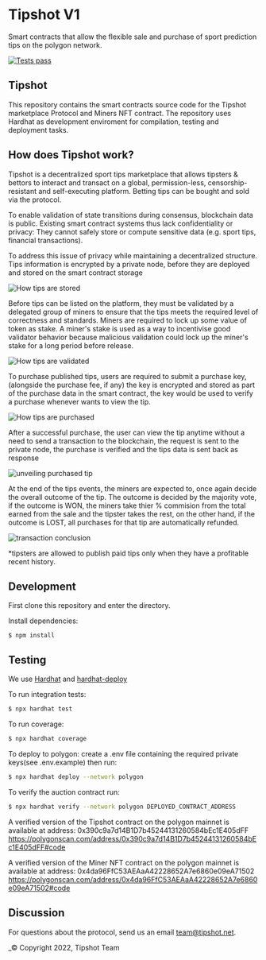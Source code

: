 # Tipshot V1

Smart contracts that allow the flexible sale and purchase of sport prediction tips on the polygon network.

[![Tests pass](https://github.com/tipshot-net/smart-contract/actions/workflows/main.yml/badge.svg)](https://github.com/tipshot-net/smart-contract/actions/workflows/main.yml)

## Tipshot

This repository contains the smart contracts source code for the Tipshot marketplace Protocol and Miners NFT contract. The repository uses Hardhat as development enviroment for compilation, testing and deployment tasks.

## How does Tipshot work?

Tipshot is a decentralized sport tips marketplace that allows tipsters & bettors to interact and transact on a global, permission-less, censorship-resistant and self-executing platform. Betting tips can be bought and sold via the protocol.

To enable validation of state transitions during consensus, blockchain data is public. Existing smart contract systems thus lack confidentiality or privacy: They cannot safely store or compute sensitive data (e.g. sport tips, financial transactions).

To address this issue of privacy while maintaining a decentralized structure. Tips information is encrypted by a private node, before they are deployed and stored on the smart contract storage

![How tips are stored](https://res.cloudinary.com/iberdrola/image/upload/v1650875877/tipshot/how_tips_are_stored.png)

Before tips can be listed on the platform, they must be validated by a delegated group of miners to ensure that the tips meets the required level of correctness and standards. Miners are required to lock up some value of token as stake. A miner's stake is used as a way to incentivise good validator behavior because malicious validation could lock up the miner's stake for a long period before release.

![How tips are validated](https://res.cloudinary.com/iberdrola/image/upload/v1650877674/tipshot/how_tips_are_validated.png)

To purchase published tips, users are required to submit a purchase key, (alongside the purchase fee, if any) the key is encrypted and stored as part of the purchase data in the smart contract, the key would be used to verify a purchase whenever wants to view the tip.

![How tips are purchased](https://res.cloudinary.com/iberdrola/image/upload/v1650894807/tipshot/how_tips_are_purchased.png)

After a successful purchase, the user can view the tip anytime without a need to send a transaction to the blockchain, the request is sent to the private node, the purchase is verified and the tips data is sent back as response

![unveiling purchased tip](https://res.cloudinary.com/iberdrola/image/upload/v1650887800/tipshot/unveiling_tip.png)

At the end of the tips events, the miners are expected to, once again decide the overall outcome of the tip.
The outcome is decided by the majority vote, if the outcome is WON, the miners take thier % commision from the total earned from the sale and the tipster takes the rest, on the other hand, if the outcome is LOST, all purchases for that tip are automatically refunded.

![transaction conclusion](https://res.cloudinary.com/iberdrola/image/upload/v1650888575/tipshot/how_the_transaction_is_concluded.png)

\*tipsters are allowed to publish paid tips only when they have a profitable recent history.

## Development

First clone this repository and enter the directory.

Install dependencies:

```
$ npm install
```

## Testing

We use [Hardhat](https://hardhat.dev) and [hardhat-deploy](https://github.com/wighawag/hardhat-deploy)

To run integration tests:

```sh
$ npx hardhat test
```

To run coverage:

```sh
$ npx hardhat coverage
```

To deploy to polygon:
create a .env file containing the required private keys(see .env.example) then run:

```sh
$ npx hardhat deploy --network polygon
```

To verify the auction contract run:

```sh
$ npx hardhat verify --network polygon DEPLOYED_CONTRACT_ADDRESS
```

A verified version of the Tipshot contract on the polygon mainnet is available at address:
0x390c9a7d14B1D7b45244131260584bEc1E405dFF
https://polygonscan.com/address/0x390c9a7d14B1D7b45244131260584bEc1E405dFF#code

A verified version of the Miner NFT contract on the polygon mainnet is available at address: 0x4da96FfC53AEAaA42228652A7e6860e09eA71502
https://polygonscan.com/address/0x4da96FfC53AEAaA42228652A7e6860e09eA71502#code

## Discussion

For questions about the protocol, send us an email [team@tipshot.net](team@tipshot.net).

\_© Copyright 2022, Tipshot Team
